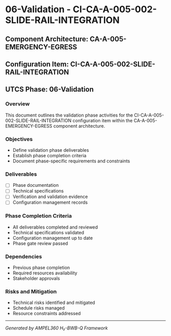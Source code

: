 # 06-Validation - CI-CA-A-005-002-SLIDE-RAIL-INTEGRATION

## Component Architecture: CA-A-005-EMERGENCY-EGRESS
## Configuration Item: CI-CA-A-005-002-SLIDE-RAIL-INTEGRATION
## UTCS Phase: 06-Validation

### Overview
This document outlines the validation phase activities for the CI-CA-A-005-002-SLIDE-RAIL-INTEGRATION configuration item within the CA-A-005-EMERGENCY-EGRESS component architecture.

### Objectives
- Define validation phase deliverables
- Establish phase completion criteria
- Document phase-specific requirements and constraints

### Deliverables
- [ ] Phase documentation
- [ ] Technical specifications
- [ ] Verification and validation evidence
- [ ] Configuration management records

### Phase Completion Criteria
- All deliverables completed and reviewed
- Technical specifications validated
- Configuration management up to date
- Phase gate review passed

### Dependencies
- Previous phase completion
- Required resources availability
- Stakeholder approvals

### Risks and Mitigation
- Technical risks identified and mitigated
- Schedule risks managed
- Resource constraints addressed

---
*Generated by AMPEL360 H₂-BWB-Q Framework*
